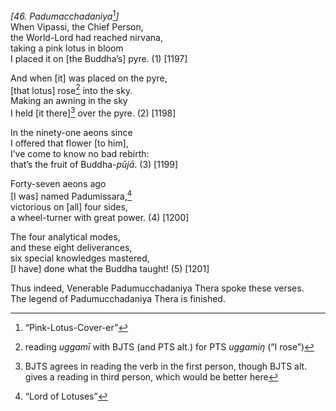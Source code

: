 *\[46. Padumacchadaniya*[^1]*\]*  
When Vipassi, the Chief Person,  
the World-Lord had reached nirvana,  
taking a pink lotus in bloom  
I placed it on \[the Buddha’s\] pyre. (1) \[1197\]

And when \[it\] was placed on the pyre,  
\[that lotus\] rose[^2] into the sky.  
Making an awning in the sky  
I held \[it there\][^3] over the pyre. (2) \[1198\]

In the ninety-one aeons since  
I offered that flower \[to him\],  
I’ve come to know no bad rebirth:  
that’s the fruit of Buddha-*pūjā*. (3) \[1199\]

Forty-seven aeons ago  
\[I was\] named Padumissara,[^4]  
victorious on \[all\] four sides,  
a wheel-turner with great power. (4) \[1200\]

The four analytical modes,  
and these eight deliverances,  
six special knowledges mastered,  
\[I have\] done what the Buddha taught! (5) \[1201\]

Thus indeed, Venerable Padumucchadaniya Thera spoke these verses.  
The legend of Padumucchadaniya Thera is finished.

[^1]: “Pink-Lotus-Cover-er”

[^2]: reading *uggamī* with BJTS (and PTS alt.) for PTS *uggamiŋ* (“I
    rose”)

[^3]: BJTS agrees in reading the verb in the first person, though BJTS
    alt. gives a reading in third person, which would be better here

[^4]: “Lord of Lotuses”
